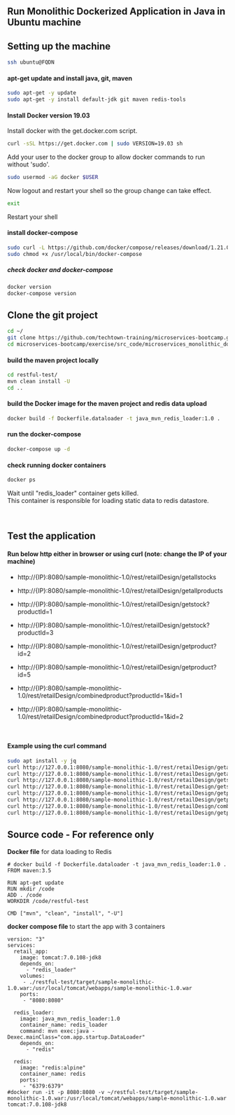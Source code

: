 ## Run Monolithic Dockerized Application in Java in Ubuntu machine

## Setting up the machine

```bash
ssh ubuntu@FQDN
```

#### apt-get update and install java, git, maven
```bash
sudo apt-get -y update
sudo apt-get -y install default-jdk git maven redis-tools
```

#### Install Docker version 19.03

Install docker with the get.docker.com script.

```bash
curl -sSL https://get.docker.com | sudo VERSION=19.03 sh
```

Add your user to the docker group to allow docker commands to run without 'sudo'.

```bash
sudo usermod -aG docker $USER
```

Now logout and restart your shell so the group change can take effect.

```bash
exit
```

Restart your shell

#### install docker-compose

```bash
sudo curl -L https://github.com/docker/compose/releases/download/1.21.0/docker-compose-`uname -s`-`uname -m` -o /usr/local/bin/docker-compose
sudo chmod +x /usr/local/bin/docker-compose
```

##### check docker and docker-compose
```bash
docker version
docker-compose version
```

## Clone the git project

```bash
cd ~/
git clone https://github.com/techtown-training/microservices-bootcamp.git
cd microservices-bootcamp/exercise/src_code/microservices_monolithic_docker/
```

#### build the maven project locally

```bash
cd restful-test/
mvn clean install -U
cd ..
```

#### build the Docker image for the maven project and redis data upload

```bash
docker build -f Dockerfile.dataloader -t java_mvn_redis_loader:1.0 .
```

#### run the docker-compose
```bash
docker-compose up -d
```

#### check running docker containers
```bash
docker ps
```

Wait until "redis_loader" container gets killed. <br>
This container is responsible for loading static data to redis datastore.

<br>

## Test the application

#### Run below http either in browser or using curl (note: change the IP of your machine)
* http://{IP}:8080/sample-monolithic-1.0/rest/retailDesign/getallstocks
* http://{IP}:8080/sample-monolithic-1.0/rest/retailDesign/getallproducts
* http://{IP}:8080/sample-monolithic-1.0/rest/retailDesign/getstock?productId=1
* http://{IP}:8080/sample-monolithic-1.0/rest/retailDesign/getstock?productId=3
* http://{IP}:8080/sample-monolithic-1.0/rest/retailDesign/getproduct?id=2
* http://{IP}:8080/sample-monolithic-1.0/rest/retailDesign/getproduct?id=5

* http://{IP}:8080/sample-monolithic-1.0/rest/retailDesign/combinedproduct?productId=1&id=1
* http://{IP}:8080/sample-monolithic-1.0/rest/retailDesign/combinedproduct?productId=1&id=2

<br>

#### Example using the curl command

```bash
sudo apt install -y jq
curl http://127.0.0.1:8080/sample-monolithic-1.0/rest/retailDesign/getallstocks
curl http://127.0.0.1:8080/sample-monolithic-1.0/rest/retailDesign/getallproducts
curl http://127.0.0.1:8080/sample-monolithic-1.0/rest/retailDesign/getstock?productId=1
curl http://127.0.0.1:8080/sample-monolithic-1.0/rest/retailDesign/getstock?productId=3
curl http://127.0.0.1:8080/sample-monolithic-1.0/rest/retailDesign/getproduct?id=2
curl http://127.0.0.1:8080/sample-monolithic-1.0/rest/retailDesign/getproduct?id=5
curl http://127.0.0.1:8080/sample-monolithic-1.0/rest/retailDesign/combinedproduct?productId=1&id=1
curl http://127.0.0.1:8080/sample-monolithic-1.0/rest/retailDesign/getproduct?id=5
```

## Source code - For reference only

<b>Docker file</b> for data loading to Redis

```
# docker build -f Dockerfile.dataloader -t java_mvn_redis_loader:1.0 .
FROM maven:3.5

RUN apt-get update
RUN mkdir /code
ADD . /code
WORKDIR /code/restful-test

CMD ["mvn", "clean", "install", "-U"]
```

<b> docker compose file </b> to start the app with 3 containers

```
version: "3"
services:
  retail_app:
    image: tomcat:7.0.108-jdk8
    depends_on:
      - "redis_loader"
    volumes:
     - ./restful-test/target/sample-monolithic-1.0.war:/usr/local/tomcat/webapps/sample-monolithic-1.0.war
    ports:
     - "8080:8080"

  redis_loader:
    image: java_mvn_redis_loader:1.0
    container_name: redis_loader
    command: mvn exec:java -Dexec.mainClass="com.app.startup.DataLoader"
    depends_on:
      - "redis"

  redis:
    image: "redis:alpine"
    container_name: redis
    ports:
     - "6379:6379"
#docker run -it -p 8080:8080 -v ~/restful-test/target/sample-monolithic-1.0.war:/usr/local/tomcat/webapps/sample-monolithic-1.0.war tomcat:7.0.108-jdk8
```
